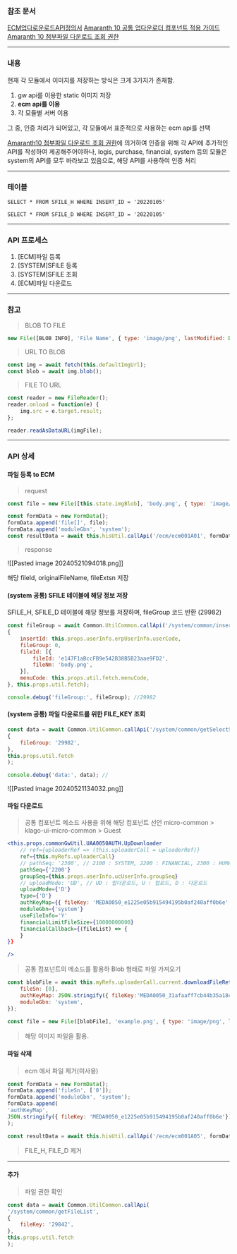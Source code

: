 ### 참조 문서 

[ECM업다로운로드API정의서](https://gwa.douzone.com/ecm/oneffice/one003A06?c2VxPURGMTdjNEQ2RkZhN0QzZWFlMjU2ODdhMTFGOEdERGVE&sso=Y)
[Amaranth 10 공통 업다운로더 컴포넌트 적용 가이드](http://wiki.duzon.com:8080/pages/viewpage.action?pageId=44177977)
[Amaranth 10 첨부파일 다운로드 조회 권한](http://wiki.duzon.com:8080/pages/viewpage.action?pageId=51656219)

---
### 내용 

현재 각 모듈에서 이미지를 저장하는 방식은 크게 3가지가 존재함. 

1. gw api를 이용한 static 이미지 저장
2. **ecm api를 이용**
3. 각 모듈별 서버 이용 

그 중, 인증 처리가 되어있고, 각 모듈에서 표준적으로 사용하는 ecm api를 선택 

[Amaranth10 첨부파일 다운로드 조회 권한](http://wiki.duzon.com:8080/pages/viewpage.action?pageId=51656219)에 의거하여 인증을 위해 각 API에 추가적인 API를 작성하여 제공해주어야하나, logis, purchase, financial, system 등의 모듈은 system의 API를 모두 바라보고 있음으로, 해당 API를 사용하여 인증 처리 

---
### 테이블 

```mysql 
SELECT * FROM SFILE_H WHERE INSERT_ID = '20220105'

SELECT * FROM SFILE_D WHERE INSERT_ID = '20220105'
```

---
### API 프로세스 

1. [ECM]파일 등록 
2. [SYSTEM]SFILE 등록
3. [SYSTEM]SFILE 조회
4. [ECM]파일 다운로드

---
### 참고 

> BLOB TO FILE 

```js
new File([BLOB INFO], 'File Name', { type: 'image/png', lastModified: Date.now() });
```


> URL TO BLOB

```js
const img = await fetch(this.defaultImgUrl);
const blob = await img.blob();
```


> FILE TO URL 

```js
const reader = new FileReader();
reader.onload = function(e) {
	img.src = e.target.result;
};

reader.readAsDataURL(imgFile);
```

---
### API 상세 

#### 파일 등록 to ECM
 
> request
```js
const file = new File([this.state.imgBlob], 'body.png', { type: 'image/png', lastModified: Date.now() });

const formData = new FormData();
formData.append('file[]', file);
formData.append('moduleGbn', 'system');
const resultData = await this.hisUtil.callApi('/ecm/ecm001A01', formData, false, { contextType: 'multipart/form-data' });
```


>response

![[Pasted image 20240521094018.png]]

해당 fileId, originalFileName, fileExtsn 저장 

#### (system 공통) SFILE 테이블에 해당 정보 저장 

SFILE_H, SFILE_D 테이블에 해당 정보를 저장하며, fileGroup 코드 반환 (29982)

```js
const fileGroup = await Common.UtilCommon.callApi('/system/common/insertSfileH',
{
	insertId: this.props.userInfo.erpUserInfo.userCode,
	fileGroup: 0,
	fileId: [{
		fileId: 'e147F1aBccFB9e542B38B5B23aae9FD2',
		fileNm: 'body.png',
	}],
	menuCode: this.props.util.fetch.menuCode,
}, this.props.util.fetch);

console.debug('fileGroup:', fileGroup); //29982
```

#### (system 공통)  파일 다운로드를 위한 FILE_KEY 조회 

```js
const data = await Common.UtilCommon.callApi('/system/common/getSelectSfileD',
{
	fileGroup: '29982',
},
this.props.util.fetch
);

console.debug('data:', data); //
```

![[Pasted image 20240521134032.png]]


#### 파일 다운로드 

> 공통 컴포넌트 메소드 사용을 위해 해당 컴포넌트 선언 
> micro-common > klago-ui-micro-common > Guest

```jsx
<this.props.commonGwUtil.UAA0050AUTH.UpDownloader
	// ref={uploaderRef => (this.uploaderCall = uploaderRef)}
	ref={this.myRefs.uploaderCall}
	// pathSeq: '2300', // 2100 : SYSTEM, 2200 : FINANCIAL, 2300 : HUMANM, 2400 : PERSONAL
	pathSeq={'2200'}
	groupSeq={this.props.userInfo.ucUserInfo.groupSeq}
	// uploadMode: 'UD', // UD : 업다운로드, U : 업로드, D : 다운로드
	uploadMode={'D'}
	type={'D'}
	authKeyMap={{ fileKey: 'MEDA0050_e1225e05b915494195b0af240aff0b6e' }} // 각 모듈의 인증 체계에 따라 상이함. system의 경우 FileKey를 필요로 함. 
	moduleGbn={'system'}
	useFileInfo='Y'
	financialLimitFileSize={10000000000}
	financialCallback={(fileList) => {
	}
}}

/>
```

> 공통 컴포넌트의 메소드를 활용하 Blob 형태로 파일 가져오기 

```js
const blobFile = await this.myRefs.uploaderCall.current.downloadFileReturnFinancial({
	fileSn: [0],
	authKeyMap: JSON.stringify({ fileKey:'MEDA0050_31afaaff7cb44b35a18c01d0bc281c5b' }),
	moduleGbn: 'system',
});
  
const file = new File([blobFile], 'example.png', { type: 'image/png', lastModified: Date.now() }); // 파일 생성 
```

> 해당 이미지 파일을 활용.


#### 파일 삭제 

> ecm 에서 파일 제거(미사용)

```js
const formData = new FormData();
formData.append('fileSn', ['0']);
formData.append('moduleGbn', 'system');
formData.append(
'authKeyMap',
JSON.stringify({ fileKey: 'MEDA0050_e1225e05b915494195b0af240aff0b6e'})
);

const resultData = await this.hisUtil.callApi('/ecm/ecm001A05', formData, false, { contextType: 'multipart/form-data' });
```

> FILE_H, FILE_D 제거 



---

#### 추가 

> 파일 권한 확인 

```js
const data = await Common.UtilCommon.callApi(
'/system/common/getFileList',
{
	fileKey: '29842',
},
this.props.util.fetch
);
```
